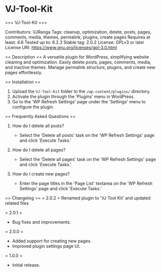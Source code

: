 # VJ-Tool-Kit

=== VJ-Tool-Kit ===

Contributors: VJRanga
Tags: cleanup, optimization, delete, posts, pages, comments, media, themes, permalink, plugins, create pages
Requires at least: 4.6
Tested up to: 6.2.2
Stable tag: 2.0.2
License: GPLv3 or later
License URI: https://www.gnu.org/licenses/gpl-3.0.html

== Description ==
A versatile plugin for WordPress, simplifying website cleaning and optimization. Easily delete posts, pages, comments, media, and inactive themes. Manage permalink structure, plugins, and create new pages effortlessly.

== Installation ==
1. Upload the `VJ-Tool-Kit` folder to the `/wp-content/plugins/` directory.
2. Activate the plugin through the 'Plugins' menu in WordPress.
3. Go to the 'WP Refresh Settings' page under the 'Settings' menu to configure the plugin.

== Frequently Asked Questions ==
1. How do I delete all posts?
   - Select the 'Delete all posts' task on the 'WP Refresh Settings' page and click 'Execute Tasks.'

2. How do I delete all pages?
   - Select the 'Delete all pages' task on the 'WP Refresh Settings' page and click 'Execute Tasks.'

3. How do I create new pages?
   - Enter the page titles in the 'Page List' textarea on the 'WP Refresh Settings' page and click 'Execute Tasks.'

== Changelog ==
= 2.0.2 =
Renamed plugin to 'VJ Tool Kit' and updated related files

= 2.0.1 =
- Bug fixes and improvements.

= 2.0.0 =
- Added support for creating new pages.
- Improved plugin settings page UI.

= 1.0.0 =
- Initial release.
